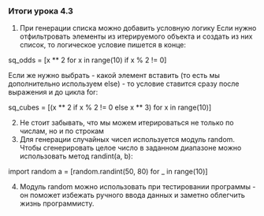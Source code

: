 ### Итоги урока 4.3 ###
1. При генерации списка можно добавить условную логику
Если нужно отфильтровать элементы из итерируемого объекта и создать из них список, 
то логическое условие пишется в конце:

sq_odds = [x ** 2 for x in range(10) if x % 2 != 0]

Если же нужно выбрать - какой элемент вставить (то есть мы дополнительно используем else) - то условие ставится
сразу после выражения и до цикла for:

sq_cubes = [(x ** 2 if x % 2 != 0 else x ** 3) 
    for x in range(10)]

2. Не стоит забывать, что мы можем итерироваться не только по числам, но и по строкам
3. Для генерации случайных чисел используется модуль random. Чтобы сгенерировать целое число в заданном диапазоне
можно использовать метод randint(a, b):

import random
a = [random.randint(50, 80) for _ in range(10)]

4. Модуль random можно использовать при тестировании программы - он поможет избежать ручного ввода данных 
и заметно облегчить жизнь программисту. 